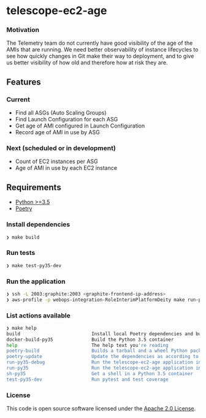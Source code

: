 # telescope-ec2-age
 
### Motivation 
 
The Telemetry team do not currently have good visibility of the age of the AMIs that are running. We need better observability of instance lifecycles to see how quickly changes in Git make their way to deployment, and to give us better visibility of how old and therefore how at risk they are. 
 
## Features

### Current

* Find all ASGs (Auto Scaling Groups)
* Find Launch Configuration for each ASG
* Get age of AMI configured in Launch Configuration
* Record age of AMI in use by ASG 

### Next (scheduled or in development)
    
* Count of EC2 instances per ASG
* Age of AMI in use by each EC2 instance

## Requirements

* [Python >=3.5](https://docs.python.org/3/)
* [Poetry](https://python-poetry.org/)

### Install dependencies

```bash
❯ make build
```

### Run tests

```bash
❯ make test-py35-dev
```

### Run the application

```bash
❯ ssh -L 2003:graphite:2003 <graphite-frontend-ip-address>
❯ aws-profile -p webops-integration-RoleInterimPlatformDeity make run-py35
```

### List actions available

```bash
❯ make help
build                          Install local Poetry dependencies and build the Python 3.5 image
docker-build-py35              Build the Python 3.5 container
help                           The help text you're reading
poetry-build                   Builds a tarball and a wheel Python packages
poetry-update                  Update the dependencies as according to the pyproject.toml file
run-py35-debug                 Run the telescope-ec2-age application in a Python 3.5 container with DEBUG log level
run-py35                       Run the telescope-ec2-age application in a Python 3.5 container
sh-py35                        Get a shell in a Python 3.5 container
test-py35-dev                  Run pytest and test coverage
```

### License

This code is open source software licensed under the [Apache 2.0 License]("http://www.apache.org/licenses/LICENSE-2.0.html"). 
 